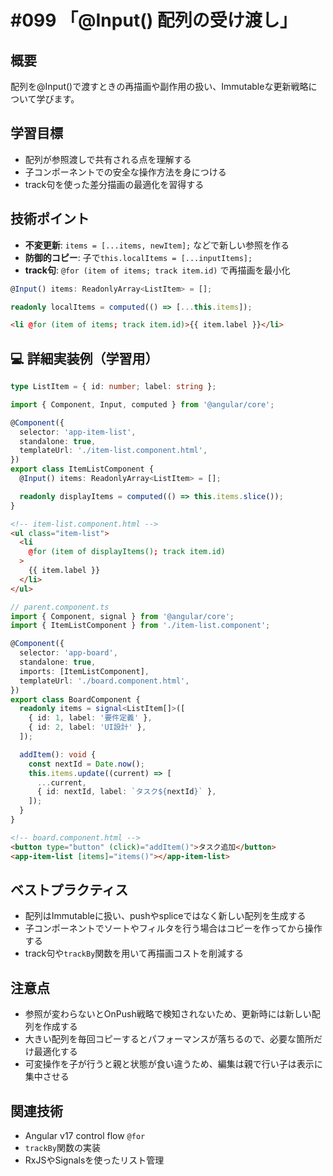 # #099 「@Input() 配列の受け渡し」

## 概要
配列を@Input()で渡すときの再描画や副作用の扱い、Immutableな更新戦略について学びます。

## 学習目標
- 配列が参照渡しで共有される点を理解する
- 子コンポーネントでの安全な操作方法を身につける
- track句を使った差分描画の最適化を習得する

## 技術ポイント
- **不変更新**: `items = [...items, newItem];` などで新しい参照を作る
- **防御的コピー**: 子で`this.localItems = [...inputItems];`
- **track句**: `@for (item of items; track item.id)` で再描画を最小化


```typescript
@Input() items: ReadonlyArray<ListItem> = [];
```

```typescript
readonly localItems = computed(() => [...this.items]);
```

```html
<li @for (item of items; track item.id)>{{ item.label }}</li>
```

## 💻 詳細実装例（学習用）
```typescript
type ListItem = { id: number; label: string };

import { Component, Input, computed } from '@angular/core';

@Component({
  selector: 'app-item-list',
  standalone: true,
  templateUrl: './item-list.component.html',
})
export class ItemListComponent {
  @Input() items: ReadonlyArray<ListItem> = [];

  readonly displayItems = computed(() => this.items.slice());
}
```

```html
<!-- item-list.component.html -->
<ul class="item-list">
  <li
    @for (item of displayItems(); track item.id)
  >
    {{ item.label }}
  </li>
</ul>
```

```typescript
// parent.component.ts
import { Component, signal } from '@angular/core';
import { ItemListComponent } from './item-list.component';

@Component({
  selector: 'app-board',
  standalone: true,
  imports: [ItemListComponent],
  templateUrl: './board.component.html',
})
export class BoardComponent {
  readonly items = signal<ListItem[]>([
    { id: 1, label: '要件定義' },
    { id: 2, label: 'UI設計' },
  ]);

  addItem(): void {
    const nextId = Date.now();
    this.items.update((current) => [
      ...current,
      { id: nextId, label: `タスク${nextId}` },
    ]);
  }
}
```

```html
<!-- board.component.html -->
<button type="button" (click)="addItem()">タスク追加</button>
<app-item-list [items]="items()"></app-item-list>
```

## ベストプラクティス
- 配列はImmutableに扱い、pushやspliceではなく新しい配列を生成する
- 子コンポーネントでソートやフィルタを行う場合はコピーを作ってから操作する
- track句や`trackBy`関数を用いて再描画コストを削減する

## 注意点
- 参照が変わらないとOnPush戦略で検知されないため、更新時には新しい配列を作成する
- 大きい配列を毎回コピーするとパフォーマンスが落ちるので、必要な箇所だけ最適化する
- 可変操作を子が行うと親と状態が食い違うため、編集は親で行い子は表示に集中させる

## 関連技術
- Angular v17 control flow `@for`
- `trackBy`関数の実装
- RxJSやSignalsを使ったリスト管理
